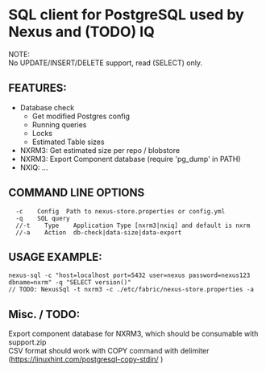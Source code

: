 # SQL client for PostgreSQL used by Nexus and (TODO) IQ
NOTE:  
No UPDATE/INSERT/DELETE support, read (SELECT) only.

## FEATURES:
- Database check
  - Get modified Postgres config
  - Running queries
  - Locks
  - Estimated Table sizes
- NXRM3: Get estimated size per repo / blobstore
- NXRM3: Export Component database (require 'pg_dump' in PATH)
- NXIQ: ...

## COMMAND LINE OPTIONS
```
  -c    Config  Path to nexus-store.properties or config.yml
  -q    SQL query
  //-t    Type    Application Type [nxrm3|nxiq] and default is nxrm
  //-a    Action  db-check|data-size|data-export
```

## USAGE EXAMPLE:
```
nexus-sql -c "host=localhost port=5432 user=nexus password=nexus123 dbname=nxrm" -q "SELECT version()"
// TODO: NexusSql -t nxrm3 -c ./etc/fabric/nexus-store.properties -a
```

## Misc. / TODO:
Export component database for NXRM3, which should be consumable with support.zip  
CSV format should work with COPY command with delimiter (https://linuxhint.com/postgresql-copy-stdin/ )